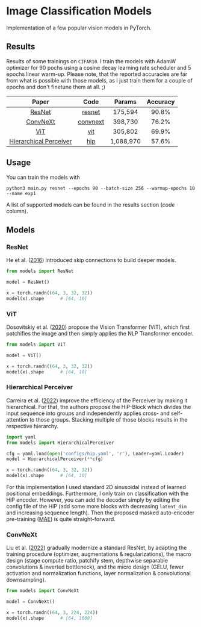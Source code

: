 # Image Classification Models

Implementation of a few popular vision models in PyTorch. 

## Results

Results of some trainings on `CIFAR10`. I train the models with AdamW optimizer for 90 pochs using
a cosine decay learning rate scheduler and 5 epochs linear warm-up. Please note, that the reported
accuracies are far from what is possible with those models, as I just train them for a couple of
epochs and don't finetune them at all. ;)


|                           Paper                            |            Code             |  Params   | Accuracy |
|:----------------------------------------------------------:|:---------------------------:|:---------:|:--------:|
|         [ResNet](https://arxiv.org/abs/1512.03385)         |   [resnet](models/resnet)   |  175,594  |  90.8%   |
|        [ConvNeXt](https://arxiv.org/abs/2201.03545)        | [convnext](models/convnext) |  398,730  |  76.2%   |
|          [ViT](https://arxiv.org/abs/2010.11929)           |      [vit](models/vit)      |  305,802  |  69.9%   |
| [Hierarchical Perceiver](https://arxiv.org/abs/2202.10890) |      [hip](models/hip)      | 1,088,970 |  57.6%   |


## Usage

You can train the models with

```
python3 main.py resnet --epochs 90 --batch-size 256 --warmup-epochs 10 --name exp1
```

A list of supported models can be found in the results section (*code* column).

## Models

### ResNet

He et al. ([2016](https://arxiv.org/abs/1512.03385)) introduced skip connections
to build deeper models.

```python
from models import ResNet

model = ResNet()

x = torch.randn((64, 3, 32, 32))
model(x).shape      # [64, 10] 
```

### ViT

Dosovitskiy et al. ([2020](https://arxiv.org/abs/2010.11929)) propose the Vision Transformer (ViT), which
first patchifies the image and then simply applies the NLP Transformer encoder.

```python
from models import ViT

model = ViT()

x = torch.randn((64, 3, 32, 32))
model(x).shape      # [64, 10] 
```

### Hierarchical Perceiver

Carreira et al. ([2022](https://arxiv.org/abs/2202.10890)) improve the efficiency of the Perceiver
by making it hierarchical. For that, the authors propose the HiP-Block which divides the input
sequence into groups and independently applies cross- and self-attention to those groups. Stacking
multiple of those blocks results in the respective hierarchy.

```python
import yaml
from models import HierarchicalPerceiver

cfg = yaml.load(open('configs/hip.yaml', 'r'), Loader=yaml.Loader)
model = HierarchicalPerceiver(**cfg)

x = torch.randn((64, 3, 32, 32))
model(x).shape      # [64, 10] 
```

For this implementation I used standard 2D sinusoidal instead of learned positional embeddings. Furthermore, I only
train on classification with the HiP encoder. However, you can add the decoder simply by editing the
config file of the HiP (add some more blocks with decreasing `latent_dim` and increasing sequence length). Then
the proposed masked auto-encoder pre-training ([MAE](https://arxiv.org/abs/2111.06377)) is quite
straight-forward.


### ConvNeXt

Liu et al. ([2022](https://arxiv.org/abs/2201.03545)) gradually modernize a standard ResNet, by adapting the training
procedure (optimizer, augmentations & regularizations), the macro design (stage compute ratio, patchify stem, depthwise
separable convolutions & inverted bottleneck), and the micro design (GELU, fewer activation and normalization functions,
layer normalization & convolutional downsampling).

```python
from models import ConvNeXt

model = ConvNeXt()

x = torch.randn((64, 3, 224, 224))
model(x).shape      # [64, 1000] 
```

